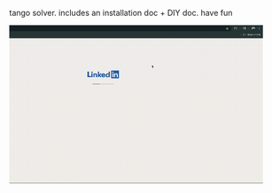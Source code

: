 tango solver. includes an installation doc + DIY doc. have fun

![demo](https://github.com/aprabou/TanGOAT/blob/380070557097523641acf6aec906f880c1b6661b/tangoat-demo.gif)